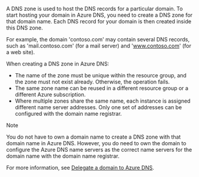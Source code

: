 A DNS zone is used to host the DNS records for a particular domain. To start hosting your domain in Azure DNS, you need to create a DNS zone for that domain name. Each DNS record for your domain is then created inside this DNS zone.

For example, the domain 'contoso.com' may contain several DNS records, such as 'mail.contoso.com' (for a mail server) and 'www.contoso.com' (for a web site).

When creating a DNS zone in Azure DNS:

* The name of the zone must be unique within the resource group, and the zone must not exist already. Otherwise, the operation fails.
* The same zone name can be reused in a different resource group or a different Azure subscription.
* Where multiple zones share the same name, each instance is assigned different name server addresses. Only one set of addresses can be configured with the domain name registrar.

> [!NOTE]
> You do not have to own a domain name to create a DNS zone with that domain name in Azure DNS. However, you do need to own the domain to configure the Azure DNS name servers as the correct name servers for the domain name with the domain name registrar.
> 
> For more information, see [Delegate a domain to Azure DNS](../articles/dns/dns-domain-delegation.md).